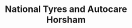 ---
title: "National Tyres and Autocare Horsham"
url: /horsham/national-tyres-and-autocare-horsham/
shop: Autowerkstatt
---